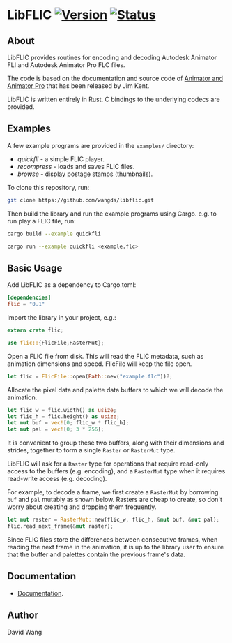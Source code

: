 
LibFLIC [![Version][version-img]][version-url] [![Status][travis-ci-img]][travis-ci-url]
=======


About
-----

LibFLIC provides routines for encoding and decoding Autodesk Animator
FLI and Autodesk Animator Pro FLC files.

The code is based on the documentation and source code of
[Animator and Animator Pro][animator-pro]
that has been released by Jim Kent.

LibFLIC is written entirely in Rust.  C bindings to the underlying
codecs are provided.


Examples
--------

A few example programs are provided in the `examples/` directory:

* _quickfli_ - a simple FLIC player.
* _recompress_ - loads and saves FLIC files.
* _browse_ - display postage stamps (thumbnails).

To clone this repository, run:

```sh
git clone https://github.com/wangds/libflic.git
```

Then build the library and run the example programs using Cargo.
e.g. to run play a FLIC file, run:

```sh
cargo build --example quickfli

cargo run --example quickfli <example.flc>
```


Basic Usage
-----------

Add LibFLIC as a dependency to Cargo.toml:

```toml
[dependencies]
flic = "0.1"
```

Import the library in your project, e.g.:

```rust
extern crate flic;

use flic::{FlicFile,RasterMut};
```

Open a FLIC file from disk.  This will read the FLIC metadata, such as
animation dimensions and speed.  FlicFile will keep the file open.

```rust
let flic = FlicFile::open(Path::new("example.flc"))?;
```

Allocate the pixel data and palette data buffers to which we will
decode the animation.

```rust
let flic_w = flic.width() as usize;
let flic_h = flic.height() as usize;
let mut buf = vec![0; flic_w * flic_h];
let mut pal = vec![0; 3 * 256];
```

It is convenient to group these two buffers, along with their
dimensions and strides, together to form a single `Raster` or
`RasterMut` type.

LibFLIC will ask for a `Raster` type for operations that require
read-only access to the buffers (e.g. encoding), and a `RasterMut`
type when it requires read-write access (e.g. decoding).

For example, to decode a frame, we first create a `RasterMut` by
borrowing `buf` and `pal` mutably as shown below.  Rasters are cheap
to create, so don't worry about creating and dropping them frequently.

```rust
let mut raster = RasterMut::new(flic_w, flic_h, &mut buf, &mut pal);
flic.read_next_frame(&mut raster);
```

Since FLIC files store the differences between consecutive frames,
when reading the next frame in the animation, it is up to the library
user to ensure that the buffer and palettes contain the previous
frame's data.


Documentation
-------------

* [Documentation][documentation].


Author
------

David Wang


[animator-pro]: https://github.com/AnimatorPro/Animator-Pro
[documentation]: https://docs.rs/flic/
[travis-ci-img]: https://travis-ci.org/wangds/libflic.svg?branch=master
[travis-ci-url]: https://travis-ci.org/wangds/libflic
[version-img]: https://img.shields.io/crates/v/flic.svg
[version-url]: https://crates.io/crates/flic

